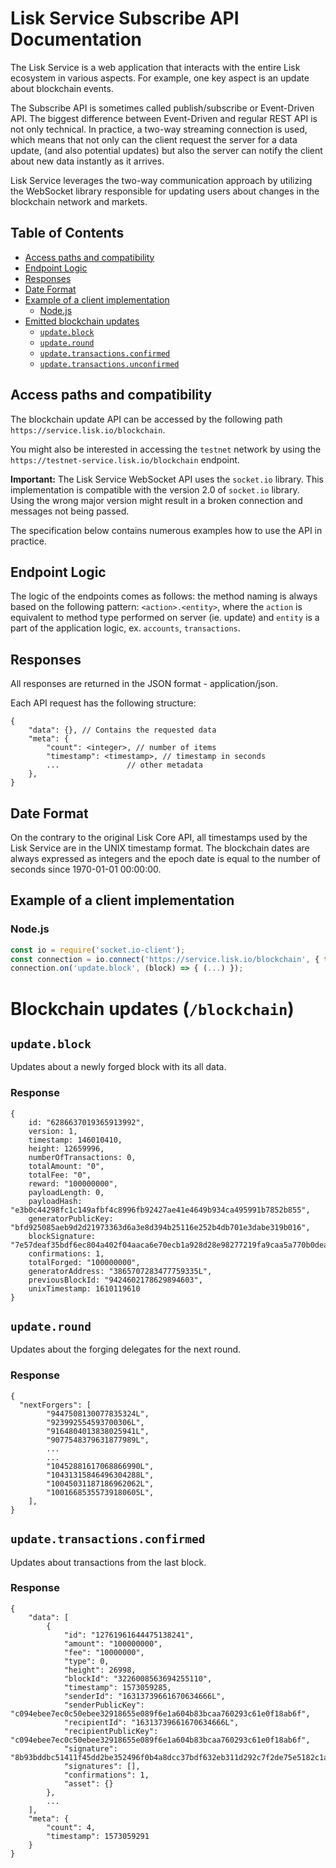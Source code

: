 # Lisk Service Subscribe API Documentation

The Lisk Service is a web application that interacts with the entire Lisk ecosystem in various aspects. For example, one key aspect is an update about blockchain events.

The Subscribe API is sometimes called publish/subscribe or Event-Driven API. The biggest difference between Event-Driven and regular REST API is not only technical. In practice, a two-way streaming connection is used, which means that not only can the client request the server for a data update, (and also potential updates) but also the server can notify the client about new data instantly as it arrives.

Lisk Service leverages the two-way communication approach by utilizing the WebSocket library responsible for updating users about changes in the blockchain network and markets.

## <a name='table-of-contents'></a>Table of Contents

<!-- vscode-markdown-toc -->
* [Access paths and compatibility](#access-paths-and-compatibility)
* [Endpoint Logic](#endpoint-logic)
* [Responses](#responses)
* [Date Format](#date-format)
* [Example of a client implementation](#example-of-a-client-implementation)
    * [Node.js](#node.js)
* [Emitted blockchain updates](#blockchain-updates-\(`/blockchain`\))
    * [`update.block`](#`update.block`)
    * [`update.round`](#`update.round`)
    * [`update.transactions.confirmed`](#`update.transactions.confirmed`)
    * [`update.transactions.unconfirmed`](#`update.transactions.unconfirmed`)

<!-- vscode-markdown-toc-config
	numbering=false
	autoSave=true
	/vscode-markdown-toc-config -->
<!-- /vscode-markdown-toc -->

## <a name='access-paths-and-compatibility'></a>Access paths and compatibility

The blockchain update API can be accessed by the following path `https://service.lisk.io/blockchain`.

You might also be interested in accessing the `testnet` network by using the `https://testnet-service.lisk.io/blockchain` endpoint.

**Important:** The Lisk Service WebSocket API uses the `socket.io` library. This implementation is compatible with the version 2.0 of `socket.io` library. Using the wrong major version might result in a broken connection and messages not being passed.

The specification below contains numerous examples how to use the API in practice.

## <a name='endpoint-logic'></a>Endpoint Logic

The logic of the endpoints comes as follows: the method naming is always based on the following pattern: `<action>.<entity>`, where the `action` is equivalent to method type performed on server (ie. update) and `entity` is a part of the application logic, ex. `accounts`, `transactions`.

## <a name='responses'></a>Responses

All responses are returned in the JSON format - application/json.

Each API request has the following structure:

```jsonc
{
    "data": {}, // Contains the requested data
    "meta": {
        "count": <integer>, // number of items
        "timestamp": <timestamp>, // timestamp in seconds
        ...               // other metadata
    },
}
```

## <a name='date-format'></a>Date Format

On the contrary to the original Lisk Core API, all timestamps used by the Lisk Service are in the UNIX timestamp format. The blockchain dates are always expressed as integers and the epoch date is equal to the number of seconds since 1970-01-01 00:00:00.

## <a name='example-of-a-client-implementation'></a>Example of a client implementation

### <a name='node.js'></a>Node.js

```javascript
const io = require('socket.io-client');
const connection = io.connect('https://service.lisk.io/blockchain', { transports: ['websocket'] });
connection.on('update.block', (block) => { (...) });
```

# Blockchain updates (`/blockchain`)

## <a name='`update.block`'></a>`update.block`

Updates about a newly forged block with its all data.

### <a name='response'></a>Response

```jsonc
{
    id: "6286637019365913992",
    version: 1,
    timestamp: 146010410,
    height: 12659996,
    numberOfTransactions: 0,
    totalAmount: "0",
    totalFee: "0",
    reward: "100000000",
    payloadLength: 0,
    payloadHash: "e3b0c44298fc1c149afbf4c8996fb92427ae41e4649b934ca495991b7852b855",
    generatorPublicKey: "bfd925085aeb9d2d21973363d6a3e8d394b25116e252b4db701e3dabe319b016",
    blockSignature: "7e57deaf35bdf6ec804a402f04aaca6e70ecb1a928d28e98277219fa9caa5a770b0dea3ecf402cdfc35c7b8a84d1611a5b794d70bf3c29d51c28b8ded3b5920c",
    confirmations: 1,
    totalForged: "100000000",
    generatorAddress: "3865707283477759335L",
    previousBlockId: "9424602178629894603",
    unixTimestamp: 1610119610
}
```

## <a name='`update.round`'></a>`update.round`

Updates about the forging delegates for the next round.

### <a name='response-1'></a>Response

```jsonc
{
  "nextForgers": [
        "9447508130077835324L",
        "923992554593700306L",
        "9164804013838025941L",
        "9077548379631877989L",
        ...
        ...
        "10452881617068866990L",
        "10431315846496304288L",
        "10045031187186962062L",
        "10016685355739180605L",
    ],
}
```

## <a name='`update.transactions.confirmed`'></a>`update.transactions.confirmed`

Updates about transactions from the last block.

### <a name='response-2'></a>Response

```jsonc
{
    "data": [
        {
            "id": "12761961644475138241",
            "amount": "100000000",
            "fee": "10000000",
            "type": 0,
            "height": 26998,
            "blockId": "3226008563694255110",
            "timestamp": 1573059285,
            "senderId": "16313739661670634666L",
            "senderPublicKey": "c094ebee7ec0c50ebee32918655e089f6e1a604b83bcaa760293c61e0f18ab6f",
            "recipientId": "16313739661670634666L",
            "recipientPublicKey": "c094ebee7ec0c50ebee32918655e089f6e1a604b83bcaa760293c61e0f18ab6f",
            "signature": "8b93bddbc51411f45dd2be352496f0b4a8dcc37bdf632eb311d292c7f2de75e5182c1ac554f54031313a5c7f9fcfa091dee7790aa40c2ee96091ba52710b600e",
            "signatures": [],
            "confirmations": 1,
            "asset": {}
        },
        ...
    ],
    "meta": {
        "count": 4,
        "timestamp": 1573059291
    }
}
```
